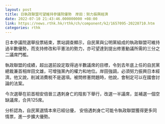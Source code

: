 ```yaml
---
layout: post
title: 日執政聯盟可望維持參議院優勢　岸田：努力振興經濟
date: 2022-07-10 21:43:46.000000000 +08:00
link: https://news.rthk.hk/rthk/ch/component/k2/1657095-20220710.htm
categories: rthk
---
```


日本參議院選舉投票結束，票站調查顯示，自民黨與公明黨組成的執政聯盟可維持過半數優勢，而支持修改和平憲法的勢力，亦可望達到提出修憲動議所需的三分之二議席門檻。

執政聯盟的成績，超出選前設定取得過半數議席的目標，令到去年底上任的自民黨總裁兼首相岸田文雄，可增強黨內的權力和地位。岸田強調，必須努力振興日本經濟。他又說，削減消費稅不是選項。被問修憲問題時，他說，會制定可以在國會討論的法案。

今次選舉在前首相安倍晉三遇刺身亡的陰影下舉行，改選一半議席，並補選一個空缺議席，合共125席。

分析認為，自民黨選情本來已經佔優， 安倍遇刺身亡可能令執政聯盟獲得更多同情票，進一步擴大優勢。
